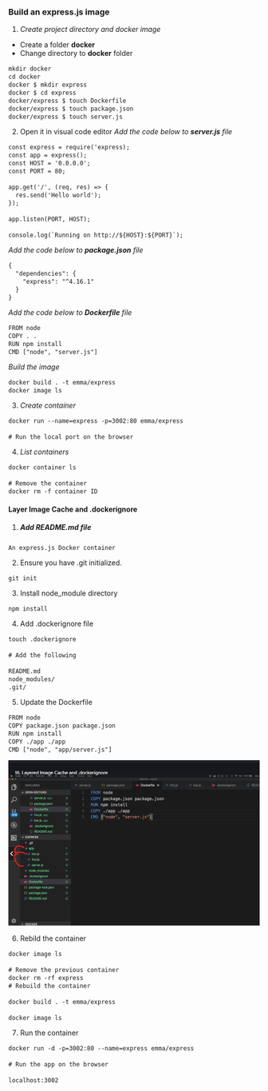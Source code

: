 ### Build an express.js image

1. _Create project directory and docker image_
- Create a folder **docker**
- Change directory to **docker** folder
```
mkdir docker
cd docker
docker $ mkdir express
docker $ cd express
docker/express $ touch Dockerfile
docker/express $ touch package.json
docker/express $ touch server.js
```
2. Open it in visual code editor
_Add the code below to **server.js** file_
```
const express = require('express);
const app = express();
const HOST = '0.0.0.0';
const PORT = 80;

app.get('/', (req, res) => {
  res.send('Hello world');
});

app.listen(PORT, HOST);

console.log(`Running on http://${HOST}:${PORT}`);
```

_Add the code below to **package.json** file_

```
{
  "dependencies": {
    "express": "^4.16.1"
  }
}
```

_Add the code below to **Dockerfile** file_

```
FROM node
COPY . .
RUN npm install
CMD ["node", "server.js"]

```

_Build the image_

```
docker build . -t emma/express
docker image ls
```

3. _Create container_

```
docker run --name=express -p=3002:80 emma/express

# Run the local port on the browser
```

4. _List containers_

```
docker container ls

# Remove the container
docker rm -f container ID
```
#### Layer Image Cache and .dockerignore

1. ##### Add README.md file

```
An express.js Docker container
```

2. Ensure you have .git initialized. 

```
git init
```

3. Install node_module directory

```
npm install
```

4. Add .dockerignore file

```
touch .dockerignore

# Add the following

README.md
node_modules/
.git/
```
5. Update the Dockerfile

```
FROM node
COPY package.json package.json
RUN npm install
COPY ./app ./app
CMD ["node", "app/server.js"]

```

![](file-structure.png)

6. Rebild the container

```
docker image ls

# Remove the previous container
docker rm -rf express
# Rebuild the container

docker build . -t emma/express

docker image ls
```

7. Run the container

```
docker run -d -p=3002:80 --name=express emma/express

# Run the app on the browser

localhost:3002
```